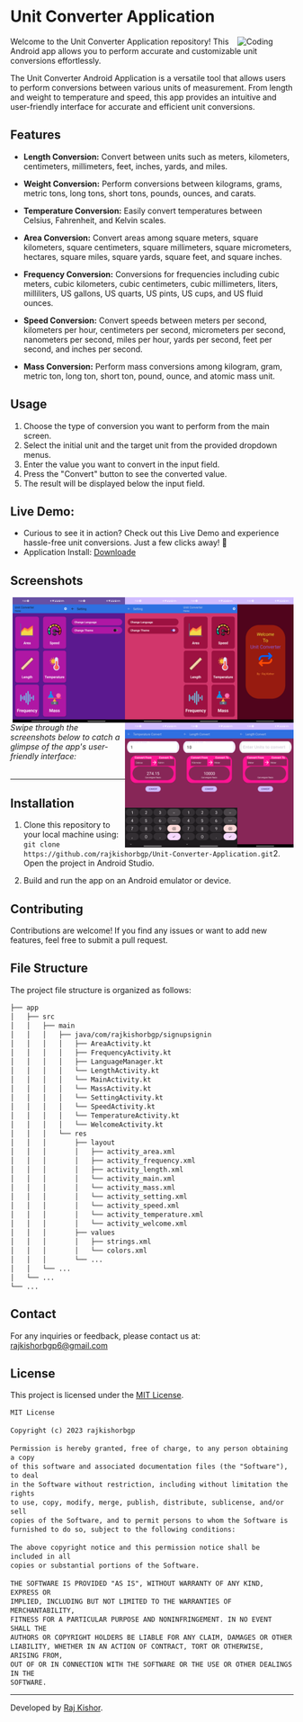 # Unit Converter Application

<img align="right" alt="Coding" width="100" src="app/src/main/res/drawable/app_icon.png">

Welcome to the Unit Converter Application repository! This Android app allows you to perform accurate and customizable unit conversions effortlessly.

The Unit Converter Android Application is a versatile tool that allows users to perform conversions between various units of measurement. From length and weight to temperature and speed, this app provides an intuitive and user-friendly interface for accurate and efficient unit conversions.

## Features

- **Length Conversion:** Convert between units such as meters, kilometers, centimeters, millimeters, feet, inches, yards, and miles.

- **Weight Conversion:** Perform conversions between kilograms, grams, metric tons, long tons, short tons, pounds, ounces, and carats.

- **Temperature Conversion:** Easily convert temperatures between Celsius, Fahrenheit, and Kelvin scales.

- **Area Conversion:** Convert areas among square meters, square kilometers, square centimeters, square millimeters, square micrometers, hectares, square miles, square yards, square feet, and square inches.

- **Frequency Conversion:** Conversions for frequencies including cubic meters, cubic kilometers, cubic centimeters, cubic millimeters, liters, milliliters, US gallons, US quarts, US pints, US cups, and US fluid ounces.

- **Speed Conversion:** Convert speeds between meters per second, kilometers per hour, centimeters per second, micrometers per second, nanometers per second, miles per hour, yards per second, feet per second, and inches per second.

- **Mass Conversion:** Perform mass conversions among kilogram, gram, metric ton, long ton, short ton, pound, ounce, and atomic mass unit.

## Usage

1. Choose the type of conversion you want to perform from the main screen.
2. Select the initial unit and the target unit from the provided dropdown menus.
3. Enter the value you want to convert in the input field.
4. Press the "Convert" button to see the converted value.
5. The result will be displayed below the input field.

## Live Demo:

- Curious to see it in action? Check out this Live Demo and experience hassle-free unit conversions. Just a few clicks away! 📲
- Application Install: [Downloade](https://github.com/rajkishorbgp/Android-Apps/blob/main/UnitConverter/Unit%20Converter.apk)

## Screenshots

<img align="right" alt="Coding" width="100" src="https://github.com/rajkishorbgp/my-personal-data-/blob/main/AndroidProjects/UnitConverter/1.png">
<img align="right" alt="Coding" width="100" src="https://github.com/rajkishorbgp/my-personal-data-/blob/main/AndroidProjects/UnitConverter/2.png">
<img align="right" alt="Coding" width="100" src="https://github.com/rajkishorbgp/my-personal-data-/blob/main/AndroidProjects/UnitConverter/3.png">
<img align="right" alt="Coding" width="100" src="https://github.com/rajkishorbgp/my-personal-data-/blob/main/AndroidProjects/UnitConverter/4.png">
<img align="right" alt="Coding" width="100" src="https://github.com/rajkishorbgp/my-personal-data-/blob/main/AndroidProjects/UnitConverter/5.png">
<img align="right" alt="Coding" width="100" src="https://github.com/rajkishorbgp/my-personal-data-/blob/main/AndroidProjects/UnitConverter/6.png">
<img align="right" alt="Coding" width="100" src="https://github.com/rajkishorbgp/my-personal-data-/blob/main/AndroidProjects/UnitConverter/7.png">
<img align="right" alt="Coding" width="100" src="https://github.com/rajkishorbgp/my-personal-data-/blob/main/AndroidProjects/UnitConverter/8.png">

###### Swipe through the screenshots below to catch a glimpse of the app's user-friendly interface:

---

## Installation

1. Clone this repository to your local machine using: `git clone https://github.com/rajkishorbgp/Unit-Converter-Application.git`2. Open the project in Android Studio.

2. Build and run the app on an Android emulator or device.

## Contributing

Contributions are welcome! If you find any issues or want to add new features, feel free to submit a pull request.

## File Structure

The project file structure is organized as follows:

```
├── app
│   ├── src
│   │   ├── main
│   │   │   ├── java/com/rajkishorbgp/signupsignin
│   │   │   │   ├── AreaActivity.kt
│   │   │   │   ├── FrequencyActivity.kt
│   │   │   │   ├── LanguageManager.kt
│   │   │   │   └── LengthActivity.kt
│   │   │   │   └── MainActivity.kt
│   │   │   │   └── MassActivity.kt
│   │   │   │   └── SettingActivity.kt
│   │   │   │   └── SpeedActivity.kt
│   │   │   │   └── TemperatureActivity.kt
│   │   │   │   └── WelcomeActivity.kt
│   │   │   └── res
│   │   │       ├── layout
│   │   │       │   ├── activity_area.xml
│   │   │       │   ├── activity_frequency.xml
│   │   │       │   ├── activity_length.xml
│   │   │       │   └── activity_main.xml
│   │   │       │   └── activity_mass.xml
│   │   │       │   └── activity_setting.xml
│   │   │       │   └── activity_speed.xml
│   │   │       │   └── activity_temperature.xml
│   │   │       │   └── activity_welcome.xml
│   │   │       ├── values
│   │   │       │   ├── strings.xml
│   │   │       │   └── colors.xml
│   │   │       └── ...
│   │   └── ...
│   └── ...
└── ...
```

## Contact

For any inquiries or feedback, please contact us at: rajkishorbgp6@gmail.com

## License

This project is licensed under the [MIT License](https://github.com/rajkishorbgp/Unit-Converter-Application/blob/main/LICENSE.txt).

```
MIT License

Copyright (c) 2023 rajkishorbgp

Permission is hereby granted, free of charge, to any person obtaining a copy
of this software and associated documentation files (the "Software"), to deal
in the Software without restriction, including without limitation the rights
to use, copy, modify, merge, publish, distribute, sublicense, and/or sell
copies of the Software, and to permit persons to whom the Software is
furnished to do so, subject to the following conditions:

The above copyright notice and this permission notice shall be included in all
copies or substantial portions of the Software.

THE SOFTWARE IS PROVIDED "AS IS", WITHOUT WARRANTY OF ANY KIND, EXPRESS OR
IMPLIED, INCLUDING BUT NOT LIMITED TO THE WARRANTIES OF MERCHANTABILITY,
FITNESS FOR A PARTICULAR PURPOSE AND NONINFRINGEMENT. IN NO EVENT SHALL THE
AUTHORS OR COPYRIGHT HOLDERS BE LIABLE FOR ANY CLAIM, DAMAGES OR OTHER
LIABILITY, WHETHER IN AN ACTION OF CONTRACT, TORT OR OTHERWISE, ARISING FROM,
OUT OF OR IN CONNECTION WITH THE SOFTWARE OR THE USE OR OTHER DEALINGS IN THE
SOFTWARE.
```

---

Developed by [Raj Kishor](https://www.linkedin.com/in/rajkishorbgp/).
